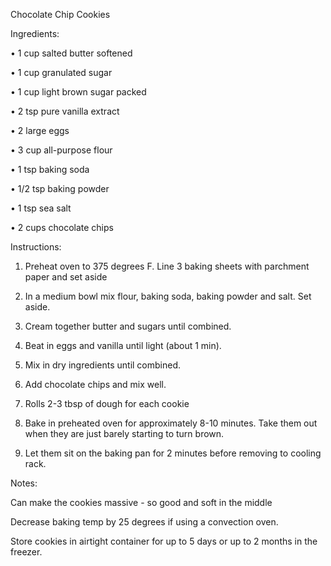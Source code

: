 Chocolate Chip Cookies

Ingredients:
	
 • 1 cup salted butter softened

 • 1 cup granulated sugar

 • 1 cup light brown sugar packed

 • 2 tsp pure vanilla extract

 • 2 large eggs

 • 3 cup all-purpose flour

 • 1 tsp baking soda

 • 1/2 tsp baking powder

 • 1 tsp sea salt

 • 2 cups chocolate chips

Instructions:

 1. Preheat oven to 375 degrees F. Line 3 baking sheets with parchment paper and set aside

 2. In a medium bowl mix flour, baking soda, baking powder and salt. Set aside.

 3. Cream together butter and sugars until combined.

 4. Beat in eggs and vanilla until light (about 1 min).

 5. Mix in dry ingredients until combined.

 6. Add chocolate chips and mix well.

 7. Rolls 2-3 tbsp of dough for each cookie

 8. Bake in preheated oven for approximately 8-10 minutes. Take them out when they are just barely starting to turn brown.

 9. Let them sit on the baking pan for 2 minutes before removing to cooling rack. 


Notes:

Can make the cookies massive - so good and soft in the middle

Decrease baking temp by 25 degrees if using a convection oven.

Store cookies in airtight container for up to 5 days or up to  2 months in the freezer. 

